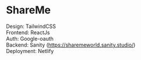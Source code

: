 # ShareMe
Design: TailwindCSS <br>
Frontend: ReactJs <br>
Auth: Google-oauth <br>
Backend: Sanity (https://sharemeworld.sanity.studio/) <br>
Deployment: Netlify
